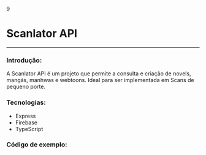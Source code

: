 9
# Scanlator API
* * *

### Introdução: 

A Scanlator API é um projeto que permite a consulta e criação de novels, mangás, manhwas e webtoons. Ideal para ser implementada em Scans de pequeno porte.

### Tecnologias: 

* Express
* Firebase
* TypeScript

### Código de exemplo: 

